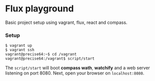 # Flux playground

Basic project setup using vagrant, flux, react and compass. 

### Setup

```
$ vagrant up
$ vagrant ssh
vagrant@precise64:~$ cd /vagrant
vagrant@precise64:/vagrant$ script/start
```

The `script/start` will boot **compass wath**, **watchify** and a web server listening on port 8080. Next, open your browser on `localhost:8080`.

